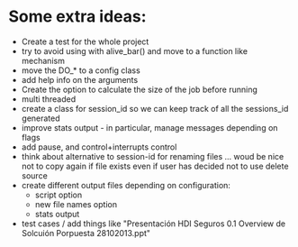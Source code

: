 # Some extra ideas:

* Create a test for the whole project
* try to avoid using with alive_bar() and move to a function like mechanism
* move the DO_* to a config class
* add help info on the arguments
* Create the option to calculate the size of the job before running 
* multi threaded
* create a class for session_id so we can keep track of all the sessions_id generated
* improve stats output - in particular, manage messages depending on flags
* add pause, and control+interrupts control
* think about alternative to session-id for renaming files ... woud be nice not to copy again if file exists even if user has decided not to use delete source
* create different output files depending on configuration:
    * script option
    * new file names option
    * stats output
* test cases / add things like "Presentación HDI Seguros 0.1 Overview de Solcuión Porpuesta 28102013.ppt"